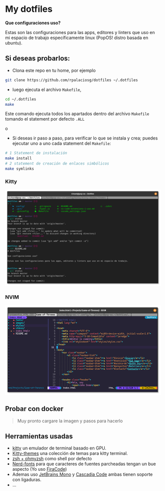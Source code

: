 # My dotfiles

**Que configuraciones uso?**

Estas son las configuraciones para las apps, editores y linters que uso en mi espacio de trabajo específicamente linux (PopOS! distro basada en ubuntu).

## Si deseas probarlos:

- Clona este repo en tu home, por ejemplo

```bash
git clone https://github.com/rpalaciosg/dotfiles ~/.dotfiles
```

- luego ejecuta el archivo `Makefile`,

```bash
cd ~/.dotfiles
make
```

Este comando ejecuta todos los apartados dentro del archivo `Makefile` tomando el statement por defecto `.ALL`

o

- Si deseas ir paso a paso, para verificar lo que se instala y crea; puedes ejecutar uno a uno cada statement del `Makefile`:

```bash
# 1 Statement de instalación
make install
# 2 statement de creación de enlaces simbólicos
make symlinks

```
### Kitty

![kitty](images/kitty.png)

### NVIM

![Neovim](images/nvim_conf.png)

## Probar con docker

> Muy pronto cargare la imagen y pasos para hacerlo

## Herramientas usadas

- [kitty](https://sw.kovidgoyal.net/kitty/) un emulador de terminal basado en GPU.
- [Kitty-themes](https://github.com/dexpota/kitty-themes) una colección de temas para kitty terminal.
- [zsh + ohmyzsh](https://github.com/ohmyzsh/ohmyzsh) como shell por defecto
- [Nerd-fonts](https://github.com/ryanoasis/nerd-fonts) para que caracteres de fuentes parcheadas tengan un bue aspecto (Yo uso [FiraCode](https://github.com/ryanoasis/nerd-fonts/tree/master/patched-fonts/FiraCode))
- Ademas uso [JetBrains Mono](https://www.jetbrains.com/lp/mono/) y [Cascadia Code](https://github.com/microsoft/cascadia-code) ambas tienen soporte con ligaduras.
- ...